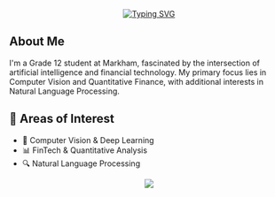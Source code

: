 <div align="center">
  <a href="https://git.io/typing-svg"><img src="https://readme-typing-svg.demolab.com?font=Fira+Code&weight=600&size=28&duration=4000&pause=1000&color=3C91F7&center=true&vCenter=true&random=false&width=435&lines=AI%2FFinTech+Explorer;CV+NLP;Quant+Enthusiast" alt="Typing SVG" /></a>
</div>

## About Me
I'm a Grade 12 student at Markham, fascinated by the intersection of artificial intelligence and financial technology. My primary focus lies in Computer Vision and Quantitative Finance, with additional interests in Natural Language Processing.

## 🎯 Areas of Interest
- 🔭 Computer Vision & Deep Learning
- 📊 FinTech & Quantitative Analysis
- 🔍 Natural Language Processing


<div align="center">
  <img src="https://github-readme-stats.vercel.app/api?username=perctrix&show_icons=true&theme=dracula" />
</div>
